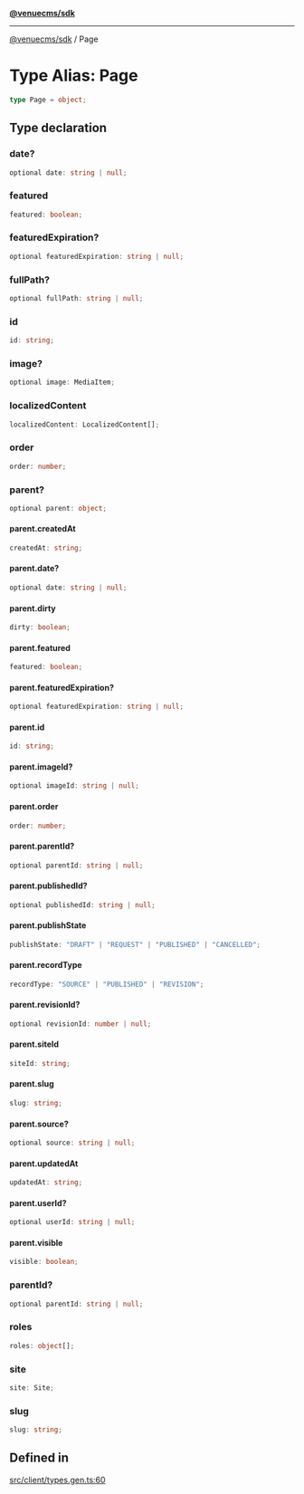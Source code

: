 [**@venuecms/sdk**](../README.md)

***

[@venuecms/sdk](../README.md) / Page

# Type Alias: Page

```ts
type Page = object;
```

## Type declaration

### date?

```ts
optional date: string | null;
```

### featured

```ts
featured: boolean;
```

### featuredExpiration?

```ts
optional featuredExpiration: string | null;
```

### fullPath?

```ts
optional fullPath: string | null;
```

### id

```ts
id: string;
```

### image?

```ts
optional image: MediaItem;
```

### localizedContent

```ts
localizedContent: LocalizedContent[];
```

### order

```ts
order: number;
```

### parent?

```ts
optional parent: object;
```

#### parent.createdAt

```ts
createdAt: string;
```

#### parent.date?

```ts
optional date: string | null;
```

#### parent.dirty

```ts
dirty: boolean;
```

#### parent.featured

```ts
featured: boolean;
```

#### parent.featuredExpiration?

```ts
optional featuredExpiration: string | null;
```

#### parent.id

```ts
id: string;
```

#### parent.imageId?

```ts
optional imageId: string | null;
```

#### parent.order

```ts
order: number;
```

#### parent.parentId?

```ts
optional parentId: string | null;
```

#### parent.publishedId?

```ts
optional publishedId: string | null;
```

#### parent.publishState

```ts
publishState: "DRAFT" | "REQUEST" | "PUBLISHED" | "CANCELLED";
```

#### parent.recordType

```ts
recordType: "SOURCE" | "PUBLISHED" | "REVISION";
```

#### parent.revisionId?

```ts
optional revisionId: number | null;
```

#### parent.siteId

```ts
siteId: string;
```

#### parent.slug

```ts
slug: string;
```

#### parent.source?

```ts
optional source: string | null;
```

#### parent.updatedAt

```ts
updatedAt: string;
```

#### parent.userId?

```ts
optional userId: string | null;
```

#### parent.visible

```ts
visible: boolean;
```

### parentId?

```ts
optional parentId: string | null;
```

### roles

```ts
roles: object[];
```

### site

```ts
site: Site;
```

### slug

```ts
slug: string;
```

## Defined in

[src/client/types.gen.ts:60](https://github.com/venuecms/sdk/blob/f129a52a8dada040e7d47cae058990c6423a868d/src/client/types.gen.ts#L60)
